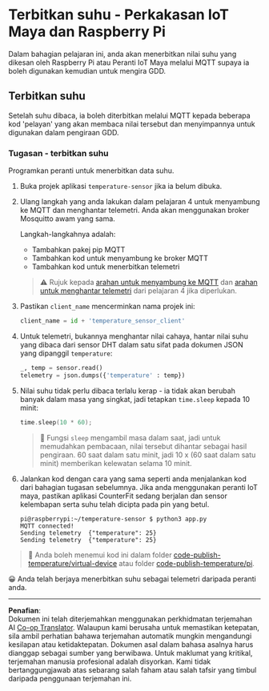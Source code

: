 <!--
CO_OP_TRANSLATOR_METADATA:
{
  "original_hash": "4efc74299e19f5d08f2f3f34451a11ba",
  "translation_date": "2025-08-28T01:46:34+00:00",
  "source_file": "2-farm/lessons/1-predict-plant-growth/single-board-computer-temp-publish.md",
  "language_code": "ms"
}
-->
# Terbitkan suhu - Perkakasan IoT Maya dan Raspberry Pi

Dalam bahagian pelajaran ini, anda akan menerbitkan nilai suhu yang dikesan oleh Raspberry Pi atau Peranti IoT Maya melalui MQTT supaya ia boleh digunakan kemudian untuk mengira GDD.

## Terbitkan suhu

Setelah suhu dibaca, ia boleh diterbitkan melalui MQTT kepada beberapa kod 'pelayan' yang akan membaca nilai tersebut dan menyimpannya untuk digunakan dalam pengiraan GDD.

### Tugasan - terbitkan suhu

Programkan peranti untuk menerbitkan data suhu.

1. Buka projek aplikasi `temperature-sensor` jika ia belum dibuka.

1. Ulang langkah yang anda lakukan dalam pelajaran 4 untuk menyambung ke MQTT dan menghantar telemetri. Anda akan menggunakan broker Mosquitto awam yang sama.

    Langkah-langkahnya adalah:

    - Tambahkan pakej pip MQTT
    - Tambahkan kod untuk menyambung ke broker MQTT
    - Tambahkan kod untuk menerbitkan telemetri

    > ⚠️ Rujuk kepada [arahan untuk menyambung ke MQTT](../../../1-getting-started/lessons/4-connect-internet/single-board-computer-mqtt.md) dan [arahan untuk menghantar telemetri](../../../1-getting-started/lessons/4-connect-internet/single-board-computer-telemetry.md) dari pelajaran 4 jika diperlukan.

1. Pastikan `client_name` mencerminkan nama projek ini:

    ```python
    client_name = id + 'temperature_sensor_client'
    ```

1. Untuk telemetri, bukannya menghantar nilai cahaya, hantar nilai suhu yang dibaca dari sensor DHT dalam satu sifat pada dokumen JSON yang dipanggil `temperature`:

    ```python
    _, temp = sensor.read()
    telemetry = json.dumps({'temperature' : temp})
    ```

1. Nilai suhu tidak perlu dibaca terlalu kerap - ia tidak akan berubah banyak dalam masa yang singkat, jadi tetapkan `time.sleep` kepada 10 minit:

    ```cpp
    time.sleep(10 * 60);
    ```

    > 💁 Fungsi `sleep` mengambil masa dalam saat, jadi untuk memudahkan pembacaan, nilai tersebut dihantar sebagai hasil pengiraan. 60 saat dalam satu minit, jadi 10 x (60 saat dalam satu minit) memberikan kelewatan selama 10 minit.

1. Jalankan kod dengan cara yang sama seperti anda menjalankan kod dari bahagian tugasan sebelumnya. Jika anda menggunakan peranti IoT maya, pastikan aplikasi CounterFit sedang berjalan dan sensor kelembapan serta suhu telah dicipta pada pin yang betul.

    ```output
    pi@raspberrypi:~/temperature-sensor $ python3 app.py
    MQTT connected!
    Sending telemetry  {"temperature": 25}
    Sending telemetry  {"temperature": 25}
    ```

> 💁 Anda boleh menemui kod ini dalam folder [code-publish-temperature/virtual-device](../../../../../2-farm/lessons/1-predict-plant-growth/code-publish-temperature/virtual-device) atau folder [code-publish-temperature/pi](../../../../../2-farm/lessons/1-predict-plant-growth/code-publish-temperature/pi).

😀 Anda telah berjaya menerbitkan suhu sebagai telemetri daripada peranti anda.

---

**Penafian**:  
Dokumen ini telah diterjemahkan menggunakan perkhidmatan terjemahan AI [Co-op Translator](https://github.com/Azure/co-op-translator). Walaupun kami berusaha untuk memastikan ketepatan, sila ambil perhatian bahawa terjemahan automatik mungkin mengandungi kesilapan atau ketidaktepatan. Dokumen asal dalam bahasa asalnya harus dianggap sebagai sumber yang berwibawa. Untuk maklumat yang kritikal, terjemahan manusia profesional adalah disyorkan. Kami tidak bertanggungjawab atas sebarang salah faham atau salah tafsir yang timbul daripada penggunaan terjemahan ini.